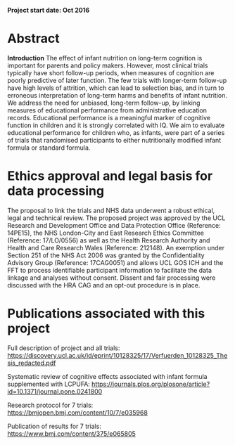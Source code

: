 **Project start date: Oct 2016**

# Abstract
**Introduction** The effect of infant nutrition on long-term cognition is important for parents and policy makers. However, most clinical trials typically have short follow-up periods, when measures of cognition are poorly predictive of later function. The few trials with longer-term follow-up have high levels of attrition, which can lead to selection bias, and in turn to erroneous interpretation of long-term harms and benefits of infant nutrition. We address the need for unbiased, long-term follow-up, by linking measures of educational performance from administrative education records. Educational performance is a meaningful marker of cognitive function in children and it is strongly correlated with IQ. We aim to evaluate educational performance for children who, as infants, were part of a series of trials that randomised participants to either nutritionally modified infant formula or standard formula. 

# Ethics approval and legal basis for data processing
The proposal to link the trials and NHS data underwent a robust ethical, legal and technical review. The proposed project was approved by the UCL Research and Development Office and Data Protection Office (Reference: 14PE15), the NHS London-City and East Research Ethics Committee (Reference: 17/LO/0556) as well as the Health Research Authority and Health and Care Research Wales (Reference: 212148). An exemption under Section 251 of the NHS Act 2006 was granted by the Confidentiality Advisory Group (Reference: 17CAG0051) and allows UCL GOS ICH and the FFT to process identifiable participant information to facilitate the data linkage and analyses without consent. Dissent and fair processing were discussed with the HRA CAG and an opt-out procedure is in place.

# Publications associated with this project

Full description of project and all trials: https://discovery.ucl.ac.uk/id/eprint/10128325/17/Verfuerden_10128325_Thesis_redacted.pdf

Systematic review of cognitive effects associated with infant formula supplemented with LCPUFA: https://journals.plos.org/plosone/article?id=10.1371/journal.pone.0241800

Research protocol for 7 trials: https://bmjopen.bmj.com/content/10/7/e035968

Publication of results for 7 trials:  https://www.bmj.com/content/375/e065805
